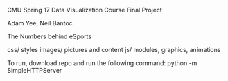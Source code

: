 CMU Spring 17 Data Visualization Course Final Project

Adam Yee, Neil Bantoc

The Numbers behind eSports

css/ styles
images/ pictures and content
js/ modules, graphics, animations

To run, download repo and run the following command:
python -m SimpleHTTPServer

